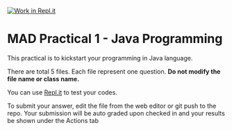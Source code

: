 [![Work in Repl.it](https://classroom.github.com/assets/work-in-replit-14baed9a392b3a25080506f3b7b6d57f295ec2978f6f33ec97e36a161684cbe9.svg)](https://classroom.github.com/online_ide?assignment_repo_id=4626853&assignment_repo_type=AssignmentRepo)
# MAD Practical 1 - Java Programming
This practical is to kickstart your programming in Java language.


There are total 5 files. Each file represent one question. 
**Do not modify the file name or class name.**

You can use [Repl.it](https://repl.it/languages/java10) to test your codes.

To submit your answer, edit the file from the web editor or git push to the repo.
Your submission will be auto graded upon checked in and your results be shown under the Actions tab

